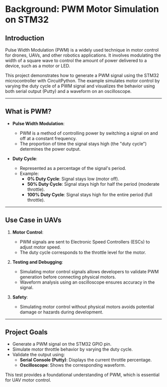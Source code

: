 # Background: PWM Motor Simulation on STM32

## **Introduction**

Pulse Width Modulation (PWM) is a widely used technique in motor control for drones, UAVs, and other robotics applications. It involves modulating the width of a square wave to control the amount of power delivered to a device, such as a motor or LED.

This project demonstrates how to generate a PWM signal using the STM32 microcontroller with CircuitPython. The example simulates motor control by varying the duty cycle of a PWM signal and visualizes the behavior using both serial output (Putty) and a waveform on an oscilloscope.

---

## **What is PWM?**

- **Pulse Width Modulation**:
  - PWM is a method of controlling power by switching a signal on and off at a constant frequency.
  - The proportion of time the signal stays high (the "duty cycle") determines the power output.

- **Duty Cycle**:
  - Represented as a percentage of the signal's period.
  - Example:
    - **0% Duty Cycle**: Signal stays low (motor off).
    - **50% Duty Cycle**: Signal stays high for half the period (moderate throttle).
    - **100% Duty Cycle**: Signal stays high for the entire period (full throttle).

---

## **Use Case in UAVs**

1. **Motor Control**:
   - PWM signals are sent to Electronic Speed Controllers (ESCs) to adjust motor speed.
   - The duty cycle corresponds to the throttle level for the motor.

2. **Testing and Debugging**:
   - Simulating motor control signals allows developers to validate PWM generation before connecting physical motors.
   - Waveform analysis using an oscilloscope ensures accuracy in the signal.

3. **Safety**:
   - Simulating motor control without physical motors avoids potential damage or hazards during development.

---

## **Project Goals**

- Generate a PWM signal on the STM32 GPIO pin.
- Simulate motor throttle behavior by varying the duty cycle.
- Validate the output using:
  - **Serial Console (Putty)**: Displays the current throttle percentage.
  - **Oscilloscope**: Shows the corresponding waveform.

This test provides a foundational understanding of PWM, which is essential for UAV motor control.

